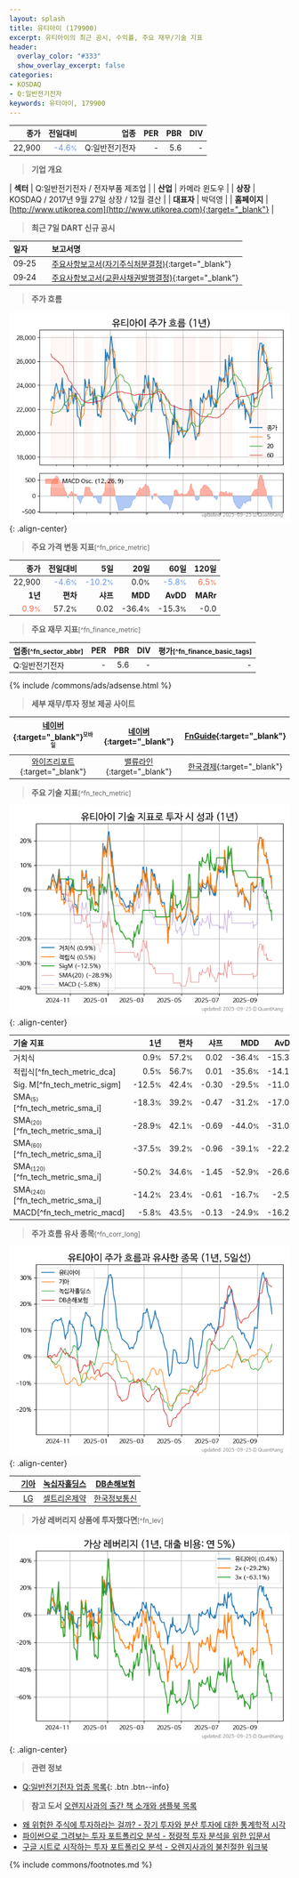 ```yaml
---
layout: splash
title: 유티아이 (179900)
excerpt: 유티아이의 최근 공시, 수익률, 주요 재무/기술 지표
header:
  overlay_color: "#333"
  show_overlay_excerpt: false
categories:
- KOSDAQ
- Q:일반전기전자
keywords: 유티아이, 179900
---
```


| **종가** | **전일대비** | **업종** | **PER** | **PBR** | **DIV** |
| -------: | -----------: | -------: | ------: | ------: | ------: |
| 22,900 | <span style="color: cornflowerblue">-4.6<small>%</small></span> | Q:일반전기전자 | - | 5.6 | - |

<!-- more -->


> **기업 개요**<a id="company"></a>

| <span style="white-space:nowrap;">**섹터**</span> | Q:일반전기전자 / 전자부품 제조업 |
| <span style="white-space:nowrap;">**산업**</span> | 카메라 윈도우 |
| <span style="white-space:nowrap;">**상장**</span> | KOSDAQ / 2017년 9월 27일 상장 / 12월 결산 |
| <span style="white-space:nowrap;">**대표자**</span> | 박덕영 |
| <span style="white-space:nowrap;">**홈페이지**</span> | [http://www.utikorea.com](http://www.utikorea.com){:target="_blank"} |


> **최근 7일 DART 신규 공시**<a id="dart"></a>

| **일자** |      | **보고서명** |
| :------- | :--- | :----------- |
| 09&#x2011;25 | | [주요사항보고서(자기주식처분결정)](https://dart.fss.or.kr/dsaf001/main.do?rcpNo=20250924000452){:target="_blank"} |
| 09&#x2011;24 | | [주요사항보고서(교환사채권발행결정)](https://dart.fss.or.kr/dsaf001/main.do?rcpNo=20250924000446){:target="_blank"} |


> **주가 흐름**<a id="price"></a>

![179900](/stock/images/179900.png){: .align-center}


> **주요 가격 변동 지표**<small>[^fn_price_metric]</small>

| **종가** | **전일대비** | **5일** | **20일** | **60일** | **120일** |
| -------: | -----------: | ------: | -------: | -------: | --------: |
| 22,900 | <span style="color: cornflowerblue">-4.6<small>%</small></span> | <span style="color: cornflowerblue">-10.2<small>%</small></span> | 0.0<small>%</small> | <span style="color: cornflowerblue">-5.8<small>%</small></span> | <span style="color: tomato">6.5<small>%</small></span> |
| **1년** | **편차** | **샤프** | **MDD** | **AvDD** | **MARr** |
| <span style="color: tomato">0.9<small>%</small></span> | 57.2<small>%</small> | 0.02 | -36.4<small>%</small> | -15.3<small>%</small> | -0.0 |


> **주요 재무 지표**<small>[^fn_finance_metric]</small>

| **업종**<small>[^fn_sector_abbr]</small> | **PER** | **PBR** | **DIV** | **평가**<small>[^fn_finance_basic_tags]</small> |
| :--------------------------------------- | ------: | ------: | ------: | ----------------------------------------------: |
| Q:일반전기전자 | - | 5.6 | - | - |



{% include /commons/ads/adsense.html %}

> **세부 재무/투자 정보 제공 사이트**

| [네이버](https://m.stock.naver.com/domestic/stock/179900/finance/summary){:target="_blank"}<sup><small>모바일</small></sup> | [네이버](https://finance.naver.com/item/coinfo.naver?code=179900){:target="_blank"} | [FnGuide](https://comp.fnguide.com/SVO2/ASP/SVD_Invest.asp?gicode=A179900&MenuYn=Y){:target="_blank"} |
| :---: | :---: | :---: |
| [와이즈리포트](https://comp.wisereport.co.kr/company/c1040001.aspx?cmp_cd=179900){:target="_blank"} | [밸류라인](https://www.valueline.co.kr/finance/summary/179900){:target="_blank"} | [한국경제](https://markets.hankyung.com/stock/179900/financial-summary){:target="_blank"} |


> **주요 기술 지표**<small>[^fn_tech_metric]</small>


![179900](/stock/images/179900_tech.png){: .align-center}

| **기술 지표** | **1년** | **편차** | **샤프** | **MDD** | **AvDD** |
| :------------ | ------: | -----------: | -------: | ------: | -------: |
| 거치식 | 0.9<small>%</small> | 57.2<small>%</small> | 0.02 | -36.4<small>%</small> | -15.3<small>%</small> |
| 적립식[^fn_tech_metric_dca] | 0.5<small>%</small> | 56.7<small>%</small> | 0.01 | -35.6<small>%</small> | -14.1<small>%</small> |
| Sig. M[^fn_tech_metric_sigm] | -12.5<small>%</small> | 42.4<small>%</small> | -0.30 | -29.5<small>%</small> | -11.0<small>%</small> |
| SMA<small><sub>(5)</sub></small>[^fn_tech_metric_sma_i] | -18.3<small>%</small> | 39.2<small>%</small> | -0.47 | -31.2<small>%</small> | -17.0<small>%</small> |
| SMA<small><sub>(20)</sub></small>[^fn_tech_metric_sma_i] | -28.9<small>%</small> | 42.1<small>%</small> | -0.69 | -44.0<small>%</small> | -31.0<small>%</small> |
| SMA<small><sub>(60)</sub></small>[^fn_tech_metric_sma_i] | -37.5<small>%</small> | 39.2<small>%</small> | -0.96 | -39.1<small>%</small> | -22.2<small>%</small> |
| SMA<small><sub>(120)</sub></small>[^fn_tech_metric_sma_i] | -50.2<small>%</small> | 34.6<small>%</small> | -1.45 | -52.9<small>%</small> | -26.6<small>%</small> |
| SMA<small><sub>(240)</sub></small>[^fn_tech_metric_sma_i] | -14.2<small>%</small> | 23.4<small>%</small> | -0.61 | -16.7<small>%</small> | -2.5<small>%</small> |
| MACD[^fn_tech_metric_macd] | -5.8<small>%</small> | 43.5<small>%</small> | -0.13 | -24.9<small>%</small> | -16.2<small>%</small> |


> **주가 흐름 유사 종목**<a id="corr"></a><small>[^fn_corr_long]</small>

![179900](/stock/images/179900_corr.png){: .align-center}

|       | [기아](/000270/) | [녹십자홀딩스](/005250/) | [DB손해보험](/005830/) |
| :---: | :------------------------------------: | :------------------------------------: | :------------------------------------: |
|       | [LG](/003550/) | [셀트리온제약](/068760/) | [한국정보통신](/025770/) |


> **가상 레버리지 상품에 투자했다면**<a id="2x"></a><small>[^fn_lev]</small>

![179900](/stock/images/179900_2x.png){: .align-center}


> **관련 정보**

- [Q:일반전기전자 업종 목록](/stats/sector/kosdaq_업종_일반전기전자_종목/){: .btn .btn--info}

> **참고 도서** [오렌지사과의 출간 책 소개와 샘플북 목록](https://kongdori.tistory.com/691)

- [왜 위험한 주식에 투자하라는 걸까? - 장기 투자와 분산 투자에 대한 통계학적 시각](https://kongdori.tistory.com/421)
- [파이썬으로 그려보는 투자 포트폴리오 분석  - 정량적 투자 분석을 위한 입문서](https://kongdori.tistory.com/643)
- [구글 시트로 시작하는 투자 포트폴리오 분석 - 오렌지사과의 불친절한 워크북](https://kongdori.tistory.com/449)


{% include commons/footnotes.md %}